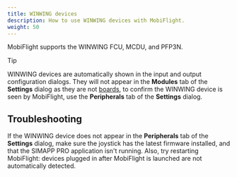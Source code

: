 ```yaml
---
title: WINWING devices
description: How to use WINWING devices with MobiFlight.
weight: 50
---
```


MobiFlight supports the WINWING FCU, MCDU, and PFP3N.

> [!TIP]
> WINWING devices are automatically shown in the input and output configuration dialogs. They will not appear in the **Modules** tab of the **Settings** dialog as they are not [boards](/boards/), to confirm the WINWING device is seen by MobiFlight, use the **Peripherals** tab of the **Settings** dialog.

## Troubleshooting

If the WINWING device does not appear in the **Peripherals** tab of the **Settings** dialog, make sure the joystick has the latest firmware installed, and that the SIMAPP PRO application isn't running. Also, try restarting MobiFlight: devices plugged in after MobiFlight is launched are not automatically detected.
